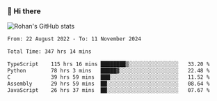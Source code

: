 ### 👋 Hi there 

<!--
**rohznmdev/rohznmdev** is a ✨ _special_ ✨ repository because its `README.md` (this file) appears on your GitHub profile.

Here are some ideas to get you started:

- 🔭 I’m currently working on ...
- 🌱 I’m currently learning Ruby and Ruby on Rails
- 👯 I’m looking to collaborate on ...
- 🤔 I’m looking for help with ...
- 💬 Ask me about ...
- 📫 How to reach me: ...
- 😄 Pronouns: ...
- ⚡ Fun fact: ...
-->
![Rohan's GitHub stats](https://github-readme-stats.vercel.app/api?username=rohznmdev&theme=dark&show_icons=true)

<!--START_SECTION:waka-->

```txt
From: 22 August 2022 - To: 11 November 2024

Total Time: 347 hrs 14 mins

TypeScript    115 hrs 16 mins ████████▒░░░░░░░░░░░░░░░░   33.20 %
Python        78 hrs 3 mins   █████▓░░░░░░░░░░░░░░░░░░░   22.48 %
C             39 hrs 59 mins  ███░░░░░░░░░░░░░░░░░░░░░░   11.52 %
Assembly      29 hrs 59 mins  ██░░░░░░░░░░░░░░░░░░░░░░░   08.64 %
JavaScript    26 hrs 37 mins  ██░░░░░░░░░░░░░░░░░░░░░░░   07.67 %
```

<!--END_SECTION:waka-->
